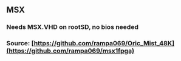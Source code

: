 ## MSX

### Needs MSX.VHD on rootSD, no bios needed

### Source:  [https://github.com/rampa069/Oric_Mist_48K](https://github.com/rampa069/msx1fpga)
